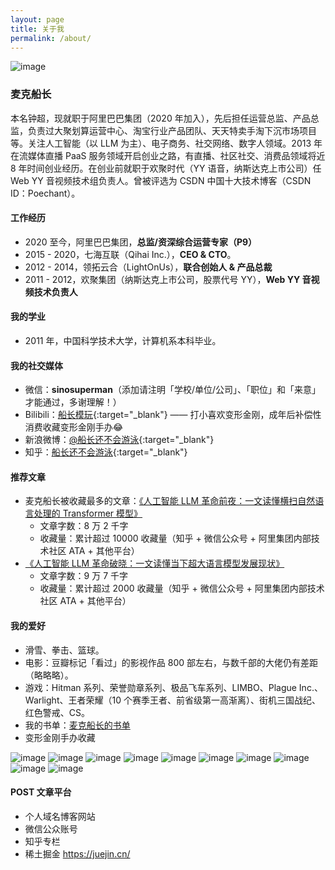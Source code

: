 ```yaml
---
layout: page
title: 关于我
permalink: /about/
---
```


![image](/img/about/avatar.jpg)

### 麦克船长

本名钟超，现就职于阿里巴巴集团（2020 年加入），先后担任运营总监、产品总监，负责过大聚划算运营中心、淘宝行业产品团队、天天特卖手淘下沉市场项目等。关注人工智能（以 LLM 为主）、电子商务、社交网络、数字人领域。2013 年在流媒体直播 PaaS 服务领域开启创业之路，有直播、社区社交、消费品领域将近 8 年时间创业经历。在创业前就职于欢聚时代（YY 语音，纳斯达克上市公司）任 Web YY 音视频技术组负责人。曾被评选为 CSDN 中国十大技术博客（CSDN ID：Poechant）。

#### 工作经历

* 2020 至今，阿里巴巴集团，**总监/资深综合运营专家（P9）**
* 2015 - 2020，七海互联（Qihai Inc.），**CEO & CTO**。
* 2012 - 2014，领拓云合（LightOnUs），**联合创始人 & 产品总裁**
* 2011 - 2012，欢聚集团（纳斯达克上市公司，股票代号 YY），**Web YY 音视频技术负责人**

#### 我的学业

* 2011 年，中国科学技术大学，计算机系本科毕业。

#### 我的社交媒体

* 微信：**sinosuperman**（添加请注明「学校/单位/公司」、「职位」和「来意」才能通过，多谢理解！）
* Bilibili：[<u>船长模玩</u>](https://space.bilibili.com/482553760){:target="_blank"} —— 打小喜欢变形金刚，成年后补偿性消费收藏变形金刚手办😂
* 新浪微博：[<u>@船长还不会游泳</u>](http://weibo.com/lauginhom){:target="_blank"}
* 知乎：[<u>船长还不会游泳</u>](https://www.zhihu.com/people/poechant){:target="_blank"}

#### 推荐文章

* 麦克船长被收藏最多的文章：[《人工智能 LLM 革命前夜：一文读懂横扫自然语言处理的 Transformer 模型》](https://www.mikecaptain.com/2023/01/22/captain-aigc-1-transformer/)
	* 文章字数：8 万 2 千字
	* 收藏量：累计超过 10000 收藏量（知乎 + 微信公众号 + 阿里集团内部技术社区 ATA + 其他平台）
* [《人工智能 LLM 革命破晓：一文读懂当下超大语言模型发展现状》](https://www.mikecaptain.com/2023/03/06/captain-aigc-2-llm/)
	* 文章字数：9 万 7 千字
	* 收藏量：累计超过 2000 收藏量（知乎 + 微信公众号 + 阿里集团内部技术社区 ATA + 其他平台）

#### 我的爱好

* 滑雪、拳击、篮球。
* 电影：豆瓣标记「看过」的影视作品 800 部左右，与数千部的大佬仍有差距（略略略）。
* 游戏：Hitman 系列、荣誉勋章系列、极品飞车系列、LIMBO、Plague Inc.、Warlight、王者荣耀（10 个赛季王者、前省级第一高渐离）、街机三国战纪、红色警戒、CS。
* 我的书单：[麦克船长的书单](/booklist/)
* 变形金刚手办收藏

![image](/img/about/photo_10.jpg)
![image](/img/about/photo_2.jpg)
![image](/img/about/photo_6.jpg)
![image](/img/about/photo_3.jpg)
![image](/img/about/photo_4.jpg)
![image](/img/about/photo_5.jpg)
![image](/img/about/photo_1.jpg)
![image](/img/about/photo_7.jpg)
![image](/img/about/photo_8.jpg)
![image](/img/about/photo_9.jpg)

#### POST 文章平台

* 个人域名博客网站
* 微信公众账号
* 知乎专栏
* 稀土掘金 https://juejin.cn/